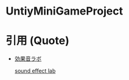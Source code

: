 # UntiyMiniGameProject
# 引用 (Quote)
- [効果音ラボ](https://soundeffect-lab.info/)<p>
[sound effect lab](https://soundeffect-lab.info/)</p>